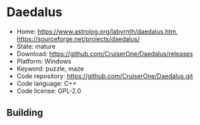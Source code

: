 # Daedalus

- Home: https://www.astrolog.org/labyrnth/daedalus.htm, https://sourceforge.net/projects/daedalus/
- State: mature
- Download: https://github.com/CruiserOne/Daedalus/releases
- Platform: Windows
- Keyword: puzzle, maze
- Code repository: https://github.com/CruiserOne/Daedalus.git
- Code language: C++
- Code license: GPL-2.0

## Building
